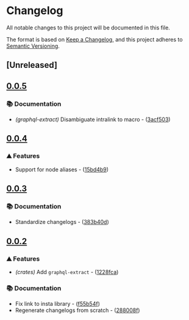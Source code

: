 # Changelog

All notable changes to this project will be documented in this file.

The format is based on [Keep a Changelog](https://keepachangelog.com/en/1.0.0/),
and this project adheres to [Semantic Versioning](https://semver.org/spec/v2.0.0.html).


## [Unreleased]

## [0.0.5](https://github.com/AftermathFinance/aftermath-sdk-rust/compare/graphql-extract-v0.0.4...graphql-extract-v0.0.5)

### 📚 Documentation

- *(graphql-extract)* Disambiguate intralink to macro - ([3acf503](https://github.com/AftermathFinance/aftermath-sdk-rust/commit/3acf503df4270eeff78bab64494f20033f237ec8))


## [0.0.4](https://github.com/AftermathFinance/aftermath-sdk-rust/compare/graphql-extract-v0.0.3...graphql-extract-v0.0.4)

### ⛰️ Features

- Support for node aliases - ([15bd4b9](https://github.com/AftermathFinance/aftermath-sdk-rust/commit/15bd4b94c273ce9e432ea882344225e8aa9b09eb))


## [0.0.3](https://github.com/AftermathFinance/aftermath-sdk-rust/compare/graphql-extract-v0.0.2...graphql-extract-v0.0.3)

### 📚 Documentation

- Standardize changelogs - ([383b40d](https://github.com/AftermathFinance/aftermath-sdk-rust/commit/383b40d75c38f637aafe06438673f71e1c57d432))


## [0.0.2](https://github.com/AftermathFinance/aftermath-sdk-rust/compare/graphql-extract-v0.0.1...graphql-extract-v0.0.2)

### ⛰️ Features

- *(crates)* Add `graphql-extract` - ([1228fca](https://github.com/AftermathFinance/aftermath-sdk-rust/commit/1228fcaea14cff3aa5681c73af8c5ea4c062fa5e))

### 📚 Documentation

- Fix link to insta library - ([f55b54f](https://github.com/AftermathFinance/aftermath-sdk-rust/commit/f55b54f7ba2aa8312b85f27fd8f26b2d382b8ffb))
- Regenerate changelogs from scratch - ([288008f](https://github.com/AftermathFinance/aftermath-sdk-rust/commit/288008f5b60193ea34b765d8ad605cf4f25207e9))

<!-- generated by git-cliff -->
